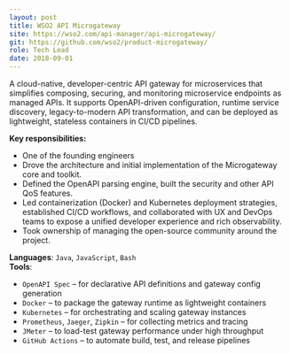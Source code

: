 ```yaml
---
layout: post
title: WSO2 API Microgateway
site: https://wso2.com/api-manager/api-microgateway/
git: https://github.com/wso2/product-microgateway/
role: Tech Lead
date: 2018-09-01
---
```


A cloud-native, developer-centric API gateway for microservices that simplifies composing, securing, and monitoring microservice endpoints as managed APIs. It supports OpenAPI-driven configuration, runtime service discovery, legacy-to-modern API transformation, and can be deployed as lightweight, stateless containers in CI/CD pipelines.

**Key responsibilities:**
- One of the founding engineers
- Drove the architecture and initial implementation of the Microgateway core and toolkit. 
- Defined the OpenAPI parsing engine, built the security and other API QoS features. 
- Led containerization (Docker) and Kubernetes deployment strategies, established CI/CD workflows, and collaborated with UX and DevOps teams to expose a unified developer experience and rich observability.
- Took ownership of managing the open-source community around the project.

**Languages**: `Java`, `JavaScript`, `Bash`  
**Tools**:  
  - `OpenAPI Spec` – for declarative API definitions and gateway config generation  
  - `Docker` – to package the gateway runtime as lightweight containers  
  - `Kubernetes` – for orchestrating and scaling gateway instances  
  - `Prometheus`, `Jaeger`, `Zipkin` – for collecting metrics and tracing  
  - `JMeter` – to load-test gateway performance under high throughput  
  - `GitHub Actions` – to automate build, test, and release pipelines
